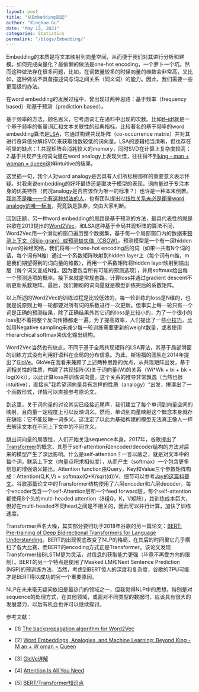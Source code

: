 ```yaml
---
layout: post
title: "从Embedding说起"
author: "Xinghao Gu"
date: "May 13, 2021"
categories: Statistics
permalink: "/blogs/Embedding/"
---
```


Embedding的本质是将文本映射到向量空间，从而便于我们对其进行分析和建模。如何完成向量化？最偷懒的做法是one-hot encoding，一个萝卜一个坑。然而这种做法存在很多问题，比如，在词数量较多的时候向量的维数会非常高，又比如，这种做法不具备描述词与词之间关系（同义词）的能力。因此，我们需要一些更高级的办法。

在word embedding的发展过程中，曾出现过两种思路：基于频率（frequency based）和基于预测（prediction based）。

基于频率的方法，顾名思义，它考虑词汇在语料中出现的次数。比如[tf–idf](https://en.wikipedia.org/wiki/Tf%E2%80%93idf)就是一个基于频率的衡量词汇和文本关联性的经典指标。比较著名的基于频率的word embedding算法是[LSA](https://en.wikipedia.org/wiki/Latent_semantic_analysis)，它通过构建共现矩阵（co-occurrence matrix）并对其进行奇异值分解(SVD)来获取维数较低的词向量。LSA的逻辑相当清晰，但也存在明显的缺点：1.共现矩阵会消耗较大的memory，同时SVD在计算上复杂度较高；2.基于共现产生的词向量在word analogy上表现欠佳，往往得不到[king - man + woman = queen](https://miro.medium.com/max/327/1*keqyBCQ5FL6A7DZLrXamvQ.png)这样intuitive的结果。

这里插一句，我个人对word analogy是否具有人们所标榜那样的重要意义表示怀疑。对我来说embedding的好坏最终还是取决于模型的表现，词向量过于专注本身的优美特性（何况analogy是否应该作为唯一的标准？）也许是一种本末倒置。[我并不是唯一一个有这种想法的人](https://blog.esciencecenter.nl/king-man-woman-king-9a7fd2935a85)，也有团队提出过[线性关系未必是衡量word analogy的唯一标准](https://www.aclweb.org/anthology/C16-1332.pdf)，究竟孰是孰非，交由大家判断。

回到正题，另一种word embedding的思路是基于预测的方法，最具代表性的就是谷歌在2013提出的[Word2Vec](https://jalammar.github.io/illustrated-word2vec/)。和LSA这种基于全局共现矩阵的算法不同，Word2Vec用一个滑动的窗口遍历整个数据集，基于每一个局部窗口内的数据来[预测上下文（Skip-gram）或预测缺失值（CBOW）](https://towardsdatascience.com/nlp-101-word2vec-skip-gram-and-cbow-93512ee24314)。预测模型是一个有一层hidden layer的神经网络，我们将每一个one-hot encoding后的词（如果一共有N个词的话，每个词有N维）通过一个系数矩阵映射到hidden layer上（每个词有m维，m是我们期望得到的词向量的维数），再用一个系数矩阵将hidden layer映射到输出层（每个词又变成N维，因为要包含所有可能的预测选项），并用softmax给出每一个预测选项的概率。接下来就是常规套路，计算loss并通过gradient descent不断更新系数矩阵。最后，我们期盼的词向量就是模型训练完后的系数矩阵。

以上所述的Word2Vec的训练过程是比较低效的，每一轮训练的loss是N维的，也就是说原则上每一轮都要对所有词的系数进行一次更新。但事实上每一轮只有一个词是正确的预测结果，除了正确结果外其它词的loss是比较小的，为了一个很小的loss犯不着把整个反向传播都走一遍。为了提高效率，人们提出了一些[小技巧](https://towardsdatascience.com/hierarchical-softmax-and-negative-sampling-short-notes-worth-telling-2672010dbe08)，比如用Negative sampling来减少每一轮训练需要更新的weight数量，或者使用Hierarchical softmax来优化输出结构。

Word2Vec当然也有缺点，不同于基于全局共现矩阵的LSA算法，其基于局部滑窗的训练方式没有利用好语料在全局的分布信息。为此，斯坦福的团队在2014年提出了[GloVe](https://nlp.stanford.edu/pubs/glove.pdf)。GloVe在我看来兼顾了上述两种思路的优点，从共现矩阵出发，基于词相关性的性质，构建了共现矩阵(X)关于词向量(W)的关系（Wi*Wk + bi + bk = log(Xik)），以此计算loss并训练词向量。这个关系的推导非常飘逸（当然也很intuitive），直接从”我希望词向量具有怎样的性质（analogy）“出发，拼凑出了一个函数形式，详情可以直接参考原论文。

到这里，关于词向量的讨论其实已经接近尾声，我们建立了每个单词到向量空间的映射，且向量一定程度上可以反映词义。然而，单词到向量映射这个概念本身就存在缺陷：它不能反映一词多义。这注定了以此为基础构建的模型无法真正像人一样去解读文本在不同上下文中的不同含义。

跳出词向量的局限性，人们开始关注sequence本身，2017年，谷歌提出了[Transformer](https://medium.com/inside-machine-learning/what-is-a-transformer-d07dd1fbec04)的概念，其基于self-attention和encoder/decoder结构的方法对后来的模型产生了深远影响。什么是self-attention？一言以蔽之，就是对文本中的每个词，联系上下文（向量点积求相似度），从而产生（softmax）一个包含更多信息的增强语义输出。Attention function由Query，Key和Value三个参数矩阵构成：Attention(Q,K,V) = softmax(Q*K/sqrt(d))V，细节可以参考[Jay的这篇科普文](http://jalammar.github.io/illustrated-transformer/)。谷歌那篇论文中的Transformer结构使用了六层encoder和六层decoder，每个encoder包含一个self-Attention层和一个feed forward层，每个self-attention都使用8个头的multi-headed attention（8组Q，K，V矩阵），其训练成本巨大，但好在multi-headed不同head之间是不相关的，因此可以并行计算，加快了训练速度。

Transformer声名大噪，其实部分要归功于2018年谷歌的另一篇论文：[BERT: Pre-training of Deep Bidirectional Transformers for Language Understanding](https://arxiv.org/pdf/1810.04805.pdf)。BERT的出现彻底改变了NLP的格局，在其后的时间里它几乎横扫了各大比赛，而BERT的encoding方式正是Transformer。该论文发现Transformer较BiLSTM更为灵活，对信息的获取能力更强（毕竟不再受方向的限制）。BERT的另一个特点是使用了Masked LM和Next Sentence Prediction (NSP)的预训练方法，当然，考虑到BERT惊人的深度和复杂度，谷歌的TPU可能才是BERT得以成功的另一个重要原因。

NLP在未来毫无疑问依旧是最热门的领域之一，但我觉得NLP中的思想，特别是对sequence的处理方式，在其他领域，或面对不同类型的数据时，应该具有很大的发展潜力，以后有机会也许可以继续探讨。



参考文献：
- [1] [The backpropagation algorithm for Word2Vec](http://www.claudiobellei.com/2018/01/06/backprop-word2vec/)

- [2] [Word Embeddings, Analogies, and Machine Learning: Beyond King - M an + W oman = Queen](https://www.aclweb.org/anthology/C16-1332.pdf)

- [3] [GloVe详解](http://www.fanyeong.com/2018/02/19/glove-in-detail/)

- [4] [Attention Is All You Need](https://papers.nips.cc/paper/2017/file/3f5ee243547dee91fbd053c1c4a845aa-Paper.pdf)

- [5] [BERT/Transformer知识点](https://zhuanlan.zhihu.com/p/132554155)
